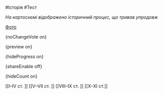 #Історія #Тест

*На картосхемі відображено історичний процес, що тривав упродовж*

[Фото](https://zno.osvita.ua//doc/images/znotest/101/10126/31.png)

{noChangeVote on}

{preview on}

{hideProgress on}

{shareEnable off}

{hideCount on}

[[I–IV ст. ]]
[[V–VII ст. ]]
[[VIIІ–IX ст. ]]
[[X–XI ст.]]

